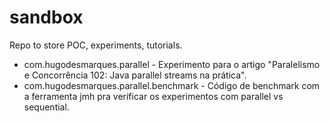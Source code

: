 # sandbox
Repo to store POC, experiments, tutorials.

- com.hugodesmarques.parallel - Experimento para o artigo "Paralelismo e Concorrência 102: Java parallel streams na prática".
- com.hugodesmarques.parallel.benchmark - Código de benchmark com a ferramenta jmh pra verificar os experimentos com parallel vs sequential.
